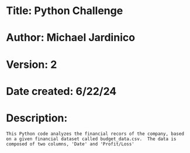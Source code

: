 # Title: Python Challenge
# Author: Michael Jardinico
# Version: 2
# Date created: 6/22/24

# Description:
`This Python code analyzes the financial recors of the company, based on a given financial dataset called budget_data.csv.  The data is composed of two columns, 'Date' and 'Profit/Loss'`